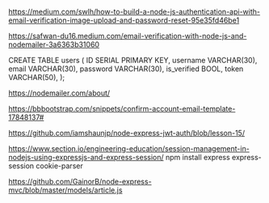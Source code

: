https://medium.com/swlh/how-to-build-a-node-js-authentication-api-with-email-verification-image-upload-and-password-reset-95e35fd46be1

https://safwan-du16.medium.com/email-verification-with-node-js-and-nodemailer-3a6363b31060

CREATE TABLE users (
  ID SERIAL PRIMARY KEY,
  username VARCHAR(30),
  email VARCHAR(30),
  password VARCHAR(30),
  is_verified BOOL,
  token VARCHAR(50),
);


https://nodemailer.com/about/

https://bbbootstrap.com/snippets/confirm-account-email-template-17848137#

https://github.com/iamshaunjp/node-express-jwt-auth/blob/lesson-15/


https://www.section.io/engineering-education/session-management-in-nodejs-using-expressjs-and-express-session/
npm install express express-session cookie-parser


https://github.com/GainorB/node-express-mvc/blob/master/models/article.js